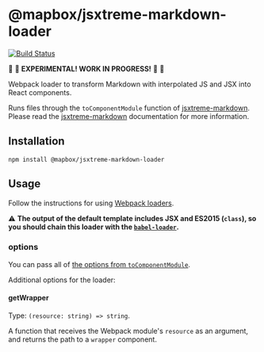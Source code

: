 # @mapbox/jsxtreme-markdown-loader

[![Build Status](https://travis-ci.org/mapbox/jsxtreme-markdown-loader.svg?branch=master)](https://travis-ci.org/mapbox/jsxtreme-markdown-loader)

🚧 🚧 **EXPERIMENTAL! WORK IN PROGRESS!** 🚧 🚧

Webpack loader to transform Markdown with interpolated JS and JSX into React components.

Runs files through the `toComponentModule` function of [jsxtreme-markdown](https://github.com/mapbox/jsxtreme-markdown).
Please read the [jsxtreme-markdown](https://github.com/mapbox/jsxtreme-markdown) documentation for more information.

## Installation

```
npm install @mapbox/jsxtreme-markdown-loader
```

## Usage

Follow the instructions for using [Webpack loaders](https://webpack.js.org/concepts/loaders/).

⚠️  **The output of the default template includes JSX and ES2015 (`class`), so you should chain this loader with the [`babel-loader`](https://github.com/babel/babel-loader).**

### options

You can pass all of [the options from `toComponentModule`](https://github.com/mapbox/jsxtreme-markdown#tocomponentmodule).

Additional options for the loader:

#### getWrapper

Type: `(resource: string) => string`.

A function that receives the Webpack module's `resource` as an argument, and returns the path to a `wrapper` component.
